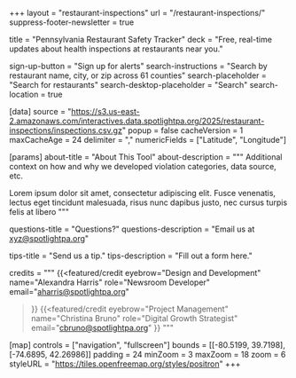 +++
layout = "restaurant-inspections"
url = "/restaurant-inspections/"
suppress-footer-newsletter = true

title = "Pennsylvania Restaurant Safety Tracker"
deck = "Free, real-time updates about health inspections at restaurants near you."

sign-up-button = "Sign up for alerts"
search-instructions = "Search by restaurant name, city, or zip across 61 counties"
search-placeholder = "Search for restaurants"
search-desktop-placeholder = "Search"
search-location = true

[data]
source = "https://s3.us-east-2.amazonaws.com/interactives.data.spotlightpa.org/2025/restaurant-inspections/inspections.csv.gz"
popup = false
cacheVersion = 1
maxCacheAge = 24
delimiter = ","
numericFields = ["Latitude", "Longitude"]

[params]
about-title = "About This Tool"
about-description = """
Additional context on how and why we developed violation categories, data source, etc.

Lorem ipsum dolor sit amet, consectetur adipiscing elit. Fusce venenatis, lectus eget tincidunt malesuada, risus nunc dapibus justo, nec cursus turpis felis at libero
"""

questions-title = "Questions?"
questions-description = "Email us at xyz@spotlightpa.org"

tips-title = "Send us a tip."
tips-description = "Fill out a form here."

credits = """
{{<featured/credit
    eyebrow="Design and Development"
    name="Alexandra Harris"
    role="Newsroom Developer"
    email="aharris@spotlightpa.org"
>}}
{{<featured/credit
    eyebrow="Project Management"
    name="Christina Bruno"
    role="Digital Growth Strategist"
    email="cbruno@spotlightpa.org"
>}}
"""

[map]
controls = ["navigation", "fullscreen"]
bounds = [[-80.5199, 39.7198], [-74.6895, 42.26986]]
padding = 24
minZoom = 3
maxZoom = 18
zoom = 6
styleURL = "https://tiles.openfreemap.org/styles/positron"
+++